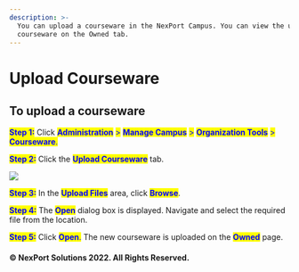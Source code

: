 ```yaml
---
description: >-
  You can upload a courseware in the NexPort Campus. You can view the uploaded
  courseware on the Owned tab.
---
```


# Upload Courseware

## **To upload a courseware**

<mark style="color:blue;">**Step 1:**</mark>  Click <mark style="color:blue;">**Administration**</mark> <mark style="color:blue;"></mark><mark style="color:blue;">></mark> <mark style="color:blue;"></mark><mark style="color:blue;">**Manage Campus**</mark> <mark style="color:blue;"></mark><mark style="color:blue;">></mark> <mark style="color:blue;"></mark><mark style="color:blue;">**Organization Tools**</mark> <mark style="color:blue;"></mark><mark style="color:blue;">></mark> <mark style="color:blue;"></mark><mark style="color:blue;">**Courseware**</mark><mark style="color:blue;">.</mark>

<mark style="color:blue;">**Step 2:**</mark>  Click the <mark style="color:blue;">**Upload Courseware**</mark> tab.

![](https://www.nexportcampus.com/Content/Guides/aweb/Content/Resources/Images/OT\_Courseware/Upload\_Courseware.png)

<mark style="color:blue;">**Step 3:**</mark>  In the <mark style="color:blue;">**Upload Files**</mark> area, click <mark style="color:blue;">**Browse**</mark>.

<mark style="color:blue;">**Step 4:**</mark>  The <mark style="color:blue;">**Open**</mark> dialog box is displayed. Navigate and select the required file from the location.

<mark style="color:blue;">**Step 5:**</mark>  Click <mark style="color:blue;">**Open**</mark><mark style="color:blue;">.</mark>  The new courseware is uploaded on the <mark style="color:blue;">**Owned**</mark> page.

#### © NexPort Solutions 2022. All Rights Reserved.
